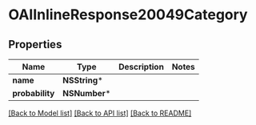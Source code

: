 # OAIInlineResponse20049Category

## Properties
Name | Type | Description | Notes
------------ | ------------- | ------------- | -------------
**name** | **NSString*** |  | 
**probability** | **NSNumber*** |  | 

[[Back to Model list]](../README.md#documentation-for-models) [[Back to API list]](../README.md#documentation-for-api-endpoints) [[Back to README]](../README.md)


